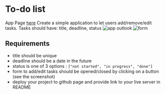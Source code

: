 # To-do list

App Page [here](https://mongoll.github.io/bof-javascript-todo-list/)
Create a simple application to let users add/remove/edit tasks.
Tasks should have: title, deadline, status
![app outlook](https://github.com/Integrify-Finland/bof-javascript-todo-list/blob/main/Screenshot%202022-09-30%20at%2012.12.29.png)
![form](https://github.com/Integrify-Finland/bof-javascript-todo-list/blob/main/Screenshot%202022-09-30%20at%2012.12.22.png)

## Requirements
* title should be unique
* deadline should be a date in the future
* status is one of 3 options : `["not started", "in progress", "done"]`
* form to add/edit tasks should be opened/closed by clicking on a button (see the screenshot)
* deploy your project to github page and provide link to your live server in README
